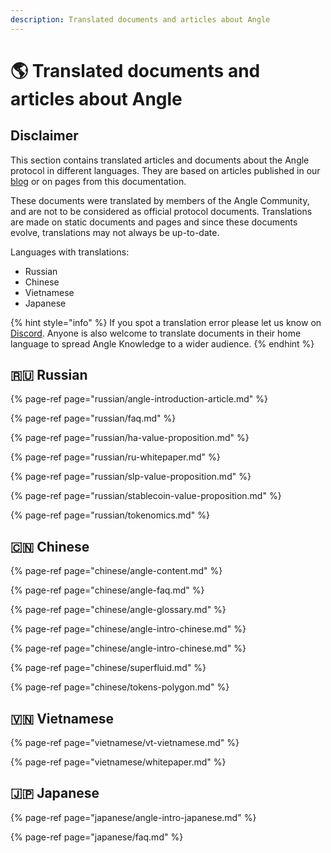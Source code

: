 ```yaml
---
description: Translated documents and articles about Angle
---
```


# 🌎 Translated documents and articles about Angle

## Disclaimer

This section contains translated articles and documents about the Angle protocol in different languages. They are based on articles published in our [blog](https://blog.angle.money) or on pages from this documentation.

These documents were translated by members of the Angle Community, and are not to be considered as official protocol documents. Translations are made on static documents and pages and since these documents evolve, translations may not always be up-to-date.

Languages with translations:

- Russian
- Chinese
- Vietnamese
- Japanese

{% hint style="info" %}
If you spot a translation error please let us know on [Discord](https://discord.gg/kzBp32ZNK7). Anyone is also welcome to translate documents in their home language to spread Angle Knowledge to a wider audience.
{% endhint %}

## 🇷🇺 Russian

{% page-ref page="russian/angle-introduction-article.md" %}

{% page-ref page="russian/faq.md" %}

{% page-ref page="russian/ha-value-proposition.md" %}

{% page-ref page="russian/ru-whitepaper.md" %}

{% page-ref page="russian/slp-value-proposition.md" %}

{% page-ref page="russian/stablecoin-value-proposition.md" %}

{% page-ref page="russian/tokenomics.md" %}

## 🇨🇳 Chinese

{% page-ref page="chinese/angle-content.md" %}

{% page-ref page="chinese/angle-faq.md" %}

{% page-ref page="chinese/angle-glossary.md" %}

{% page-ref page="chinese/angle-intro-chinese.md" %}

{% page-ref page="chinese/angle-intro-chinese.md" %}

{% page-ref page="chinese/superfluid.md" %}

{% page-ref page="chinese/tokens-polygon.md" %}

## 🇻🇳 Vietnamese

{% page-ref page="vietnamese/vt-vietnamese.md" %}

{% page-ref page="vietnamese/whitepaper.md" %}

## 🇯🇵 Japanese

{% page-ref page="japanese/angle-intro-japanese.md" %}

{% page-ref page="japanese/faq.md" %}

